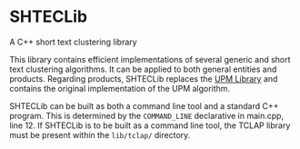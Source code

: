 # SHTECLib
A C++ short text clustering library

This library contains efficient implementations of several generic and short text clustering algorithms. It can be applied to both general entities and products. Regarding products, SHTECLib replaces the [UPM Library](https://github.com/lakritidis/UPM-full) and contains the original implementation of the UPM algorithm.

SHTECLib can be built as both a command line tool and a standard C++ program. This is determined by the `COMMAND_LINE` declarative in main.cpp, line 12. If SHTECLib is to be built as a command line tool, the TCLAP library must be present within the `lib/tclap/` directory.


